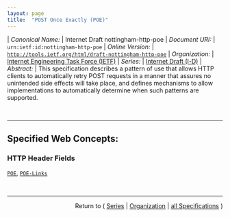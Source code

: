```yaml
---
layout: page
title:  "POST Once Exactly (POE)"
---
```


| *Canonical Name:* | Internet Draft nottingham-http-poe
| *Document URI:* | `urn:ietf:id:nottingham-http-poe`
| *Online Version:* | [`http://tools.ietf.org/html/draft-nottingham-http-poe`](http://tools.ietf.org/html/draft-nottingham-http-poe)
| *Organization:* | [Internet Engineering Task Force (IETF)](..  "List of specification series by this organization")
| *Series:* | [Internet Draft (I-D)](.  "List of specifications in this series")
| *Abstract:* | This specification describes a pattern of use that allows HTTP clients to automatically retry POST requests in a manner that assures no unintended side effects will take place, and defines mechanisms to allow implementations to automatically determine when such patterns are supported.

<br/>
<hr/>

## Specified Web Concepts:

### HTTP Header Fields

[`POE`](/concepts/http-header/POE "The POE HTTP header is a request-header field whose field-value indicates the version of POE that a client supports."), [`POE-Links`](/concepts/http-header/POE-Links "The POE-Links HTTP header is an entity-header field whose field-value is a comma-separated list of quoted URI-references (without fragment identifiers) that the origin server asserts to be POE resources. The contents of the POE-Links response header SHOULD correspond to links found in the content of the response body.")



<br/>
<hr/>

<p style="text-align: right">Return to ( <a href="./">Series</a> | <a href="../">Organization</a> | <a href="../../">all Specifications</a> )</p>
